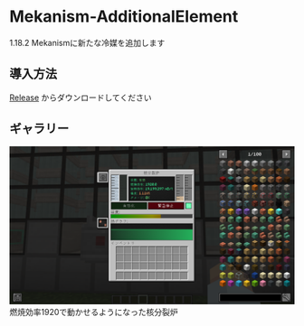 # Mekanism-AdditionalElement
1.18.2 Mekanismに新たな冷媒を追加します
## 導入方法
[Release](https://github.com/yukkukomei/Mekanism-AdditionalElement/releases/tag/1.0.1) からダウンロードしてください
## ギャラリー
![fission reactor.png](image%2Ffission%20reactor.png)
燃焼効率1920で動かせるようになった核分裂炉

